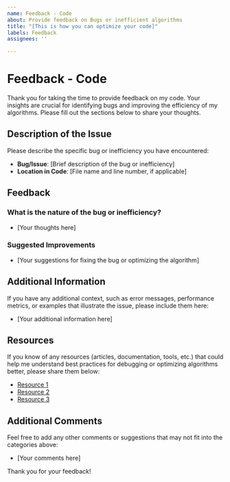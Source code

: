 ```yaml
---
name: Feedback - Code
about: Provide feedback on Bugs or inefficient algorithms
title: "[This is how you can optimize your code]"
labels: Feedback
assignees: ''

---
```


# Feedback - Code

Thank you for taking the time to provide feedback on my code. Your insights are crucial for identifying bugs and improving the efficiency of my algorithms. Please fill out the sections below to share your thoughts.

## Description of the Issue

Please describe the specific bug or inefficiency you have encountered:

- **Bug/Issue**: [Brief description of the bug or inefficiency]
- **Location in Code**: [File name and line number, if applicable]

## Feedback

### What is the nature of the bug or inefficiency?
- [Your thoughts here]

### Suggested Improvements
- [Your suggestions for fixing the bug or optimizing the algorithm]

## Additional Information

If you have any additional context, such as error messages, performance metrics, or examples that illustrate the issue, please include them here:

- [Your additional information here]

## Resources

If you know of any resources (articles, documentation, tools, etc.) that could help me understand best practices for debugging or optimizing algorithms better, please share them below:

- [Resource 1](link)
- [Resource 2](link)
- [Resource 3](link)

## Additional Comments

Feel free to add any other comments or suggestions that may not fit into the categories above:

- [Your comments here]

Thank you for your feedback!
